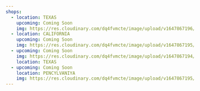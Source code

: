 ```yaml
---
shops:
  - location: TEXAS
    upcoming: Coming Soon
    img: https://res.cloudinary.com/dq4fvmcte/image/upload/v1647867196/Madison%20Brown/nature_gfdcbv.png
  - location: CALIFORNIA
    upcoming: Coming Soon
    img: https://res.cloudinary.com/dq4fvmcte/image/upload/v1647867195/Madison%20Brown/doctors_y0aziq.png
  - upcoming: Coming Soon
    img: https://res.cloudinary.com/dq4fvmcte/image/upload/v1647867194/Madison%20Brown/red_cross_tm1qgj.png
    location: TEXAS
  - upcoming: Coming Soon
    location: PENCYLVANIYA
    img: https://res.cloudinary.com/dq4fvmcte/image/upload/v1647867195/Madison%20Brown/doctors_y0aziq.png
---
```

